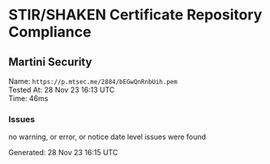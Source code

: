 # STIR/SHAKEN Certificate Repository Compliance

## Martini Security

Name: `https://p.mtsec.me/2884/bEGwQnRnbUih.pem`\
Tested At: 28 Nov 23 16:13 UTC\
Time: 46ms

### Issues

no warning, or error, or notice date level issues were found

Generated: 28 Nov 23 16:15 UTC